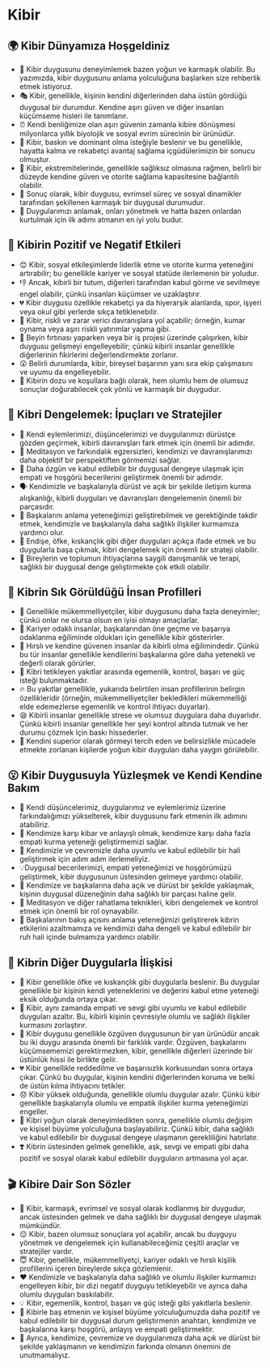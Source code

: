 # Kibir

## 🌍 Kibir Dünyamıza Hoşgeldiniz

* 👋 Kibir duygusunu deneyimlemek bazen yoğun ve karmaşık olabilir. Bu yazımızda, kibir duygusunu anlama yolculuğuna başlarken size rehberlik etmek istiyoruz.
* 🎭 Kibir, genellikle, kişinin kendini diğerlerinden daha üstün gördüğü duygusal bir durumdur. Kendine aşırı güven ve diğer insanları küçümseme hisleri ile tanımlanır.
* ⏰ Kendi benliğimize olan aşırı güvenin zamanla kibire dönüşmesi milyonlarca yıllık biyolojik ve sosyal evrim sürecinin bir ürünüdür.
* 🧠 Kibir, baskın ve dominant olma isteğiyle beslenir ve bu genellikle, hayatta kalma ve rekabetçi avantaj sağlama içgüdülerimizin bir sonucu olmuştur.
* 🌳 Kibir, ekstremitelerinde, genellikle sağlıksız olmasına rağmen, belirli bir düzeyde kendine güven ve otorite sağlama kapasitesine bağlantılı olabilir.
* 🧩 Sonuç olarak, kibir duygusu, evrimsel süreç ve sosyal dinamikler tarafından şekillenen karmaşık bir duygusal durumudur.
* 🌟 Duygularımızı anlamak, onları yönetmek ve hatta bazen onlardan kurtulmak için ilk adımı atmanın en iyi yolu budur.

## 💫 Kibirin Pozitif ve Negatif Etkileri

* 😊 Kibir, sosyal etkileşimlerde liderlik etme ve otorite kurma yeteneğini artırabilir; bu genellikle kariyer ve sosyal statüde ilerlemenin bir yoludur.
* 👎 Ancak, kibirli bir tutum, diğerleri tarafından kabul görme ve sevilmeye engel olabilir, çünkü insanları küçümser ve uzaklaştırır.
* 💔 Kibir duygusu özellikle rekabetçi ya da hiyerarşik alanlarda, spor, işyeri veya okul gibi yerlerde sıkça tetiklenebilir.
* 🎲 Kibir, riskli ve zarar verici davranışlara yol açabilir; örneğin, kumar oynama veya aşırı riskli yatırımlar yapma gibi.
* 🥇 Beyin fırtınası yaparken veya bir iş projesi üzerinde çalışırken, kibir duygusu gelişmeyi engelleyebilir; çünkü kibirli insanlar genellikle diğerlerinin fikirlerini değerlendirmekte zorlanır.
* 😲 Belirli durumlarda, kibir, bireysel başarının yanı sıra ekip çalışmasını ve uyumu da engelleyebilir.
* 🔄 Kibirin dozu ve koşullara bağlı olarak, hem olumlu hem de olumsuz sonuçlar doğurabilecek çok yönlü ve karmaşık bir duygudur.

## 🚀 Kibri Dengelemek: İpuçları ve Stratejiler

* 🧎 Kendi eylemlerimizi, düşüncelerimizi ve duygularımızı dürüstçe gözden geçirmek, kibirli davranışları fark etmek için önemli bir adımdır.
* 💬 Meditasyon ve farkındalık egzersizleri, kendimizi ve davranışlarımızı daha objektif bir perspektiften görmemizi sağlar.
* 📖 Daha özgün ve kabul edilebilir bir duygusal dengeye ulaşmak için empati ve hoşgörü becerilerini geliştirmek önemli bir adımdır.
* 🗣️ Kendimizle ve başkalarıyla dürüst ve açık bir şekilde iletişim kurma alışkanlığı, kibirli duyguları ve davranışları dengelemenin önemli bir parçasıdır.
* 🥰 Başkalarını anlama yeteneğimizi geliştirebilmek ve gerektiğinde takdir etmek, kendimizle ve başkalarıyla daha sağlıklı ilişkiler kurmamıza yardımcı olur.
* 💭 Endişe, öfke, kıskançlık gibi diğer duyguları açıkça ifade etmek ve bu duygularla başa çıkmak, kibri dengelemek için önemli bir strateji olabilir.
* 👥 Bireylerin ve toplumun ihtiyaçlarına saygili danışmanlık ve terapi, sağlıklı bir duygusal denge geliştirmekte çok etkili olabilir.

## 🔎 Kibrin Sık Görüldüğü İnsan Profilleri

* 🥼 Genellikle mükemmelliyetçiler, kibir duygusunu daha fazla deneyimler; çünkü onlar ne olursa olsun en iyisi olmayı amaçlarlar.
* 💼 Kariyer odaklı insanlar, başkalarından öne geçme ve başarıya odaklanma eğiliminde oldukları için genellikle kibir gösterirler.
* 🎯 Hırslı ve kendine güvenen insanlar da kibirli olma eğilimindedir. Çünkü bu tür insanlar genellikle kendilerini başkalarına göre daha yetenekli ve değerli olarak görürler.
* 🌟 Kibri tetikleyen yakıtlar arasında egemenlik, kontrol, başarı ve güç isteği bulunmaktadır.
* 🔥 Bu yakıtlar genellikle, yukarıda belirtilen insan profillerinin belirgin özellikleridir (örneğin, mükemmelliyetçiler bekledikleri mükemmelliği elde edemezlerse egemenlik ve kontrol ihtiyacı duyarlar).
* 😪 Kibirli insanlar genellikle strese ve olumsuz duygulara daha duyarlıdır. Çünkü kibirli insanlar genellikle her şeyi kontrol altında tutmak ve her durumu çözmek için baskı hissederler.
* 💫 Kendini superior olarak görmeyi tercih eden ve belirsizlikle mücadele etmekte zorlanan kişilerde yoğun kibir duyguları daha yaygın görülebilir.

## 😮 Kibir Duygusuyla Yüzleşmek ve Kendi Kendine Bakım

* 🤳 Kendi düşüncelerimiz, duygularımız ve eylemlerimiz üzerine farkındalığımızı yükselterek, kibir duygusunu fark etmenin ilk adımını atabiliriz.
* 💖 Kendimize karşı kibar ve anlayışlı olmak, kendimize karşı daha fazla empati kurma yeteneği geliştirmemizi sağlar.
* 🚶 Kendimizle ve çevremizle daha uyumlu ve kabul edilebilir bir hali geliştirmek için adım adım ilerlemeliyiz.
* 💡Duygusal becerilerimizi, empati yeteneğimizi ve hoşgörümüzü geliştirmek, kibir duygusunun üstesinden gelmeye yardımcı olabilir.
* 🤗 Kendimize ve başkalarına daha açık ve dürüst bir şekilde yaklaşmak, kişinin duygusal düzeneğinin daha sağlıklı bir parçası haline gelir.
* 🧘 Meditasyon ve diğer rahatlama teknikleri, kibri dengelemek ve kontrol etmek için önemli bir rol oynayabilir.
* 🎈 Başkalarının bakış açısını anlama yeteneğimizi geliştirerek kibrin etkilerini azaltmamıza ve kendimizi daha dengeli ve kabul edilebilir bir ruh hali içinde bulmamıza yardımcı olabilir.

## 💓 Kibrin Diğer Duygularla İlişkisi

* 🔁 Kibir genellikle öfke ve kıskançlık gibi duygularla beslenir. Bu duygular genellikle bir kişinin kendi yeteneklerini ve değerini kabul etme yeteneği eksik olduğunda ortaya çıkar.
* 🤝 Kibir, aynı zamanda empati ve sevgi gibi uyumlu ve kabul edilebilir duyguları azaltır. Bu, kibirli kişinin çevresiyle olumlu ve sağlıklı ilişkiler kurmasını zorlaştırır.
* 🔄 Kibir duygusu genellikle özgüven duygusunun bir yan ürünüdür ancak bu iki duygu arasında önemli bir farklılık vardır. Özgüven, başkalarını küçümsememizi gerektirmezken, kibir, genellikle diğerleri üzerinde bir üstünlük hissi ile birlikte gelir.
* 💔 Kibir genellikle reddedilme ve başarısızlık korkusundan sonra ortaya çıkar. Çünkü bu duygular, kişinin kendini diğerlerinden koruma ve belki de üstün kılma ihtiyacını tetikler.
* 😞 Kibir yüksek olduğunda, genellikle olumlu duygular azalır. Çünkü kibir genellikle başkalarıyla olumlu ve empatik ilişkiler kurma yeteneğimizi engeller.
* 🌱 Kibri yoğun olarak deneyimledikten sonra, genellikle olumlu değişim ve kişisel büyüme yolculuğuna başlayabiliriz. Çünkü kibir, daha sağlıklı ve kabul edilebilir bir duygusal dengeye ulaşmanın gerekliliğini hatırlatır.
* ❣️ Kibrin üstesinden gelmek genellikle, aşk, sevgi ve empati gibi daha pozitif ve sosyal olarak kabul edilebilir duyguların artmasına yol açar.

## 🎬 Kibire Dair Son Sözler

* 🌈 Kibir, karmaşık, evrimsel ve sosyal olarak kodlanmış bir duygudur, ancak üstesinden gelmek ve daha sağlıklı bir duygusal dengeye ulaşmak mümkündür.
* 😌 Kibir, bazen olumsuz sonuçlara yol açabilir, ancak bu duyguyu yönetmek ve dengelemek için kullanabileceğimiz çeşitli araçlar ve stratejiler vardır.
* 😇 Kibir, genellikle, mükemmelliyetçi, kariyer odaklı ve hırslı kişilik profillerini içeren bireylerde sıkça gözlemlenir.
* ❤️ Kendimizle ve başkalarıyla daha sağlıklı ve olumlu ilişkiler kurmamızı engelleyen kibir, bir dizi negatif duyguyu tetikleyebilir ve ayrıca daha olumlu duyguları baskılabilir.
* 💡 Kibir, egemenlik, kontrol, başarı ve güç isteği gibi yakıtlarla beslenir.
* 🙏 Kibirle baş etmenin ve kişisel büyüme yolculuğumuzda daha pozitif ve kabul edilebilir bir duygusal durum geliştirmenin anahtarı, kendimize ve başkalarına karşı hoşgörü, anlayış ve empati geliştirmektir.
* 🔮 Ayrıca, kendimize, çevremize ve duygularımıza daha açık ve dürüst bir şekilde yaklaşmanın ve kendimizin farkında olmanın önemini de unutmamalıyız.
